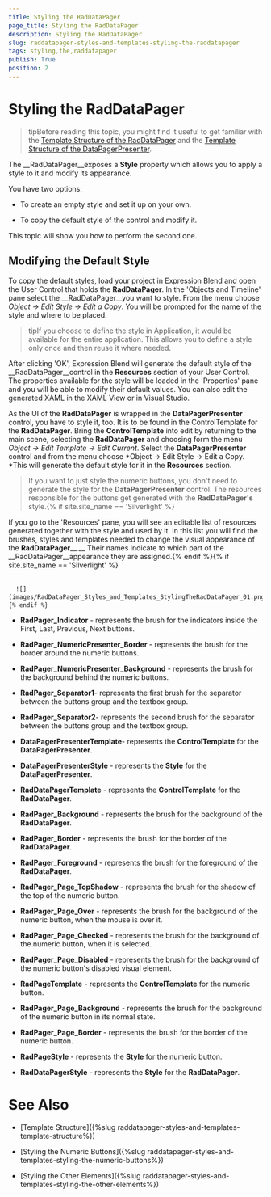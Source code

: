 ```yaml
---
title: Styling the RadDataPager
page_title: Styling the RadDataPager
description: Styling the RadDataPager
slug: raddatapager-styles-and-templates-styling-the-raddatapager
tags: styling,the,raddatapager
publish: True
position: 2
---
```


# Styling the RadDataPager



>tipBefore reading this topic, you might find it useful to get familiar with the [Template Structure of the RadDataPager](F5C4E9B4-C7FC-42DC-96E1-8942116A8AA5#RadDataPager) and the [Template Structure of the DataPagerPresenter](F5C4E9B4-C7FC-42DC-96E1-8942116A8AA5#DataPagerPresenter).

The __RadDataPager__exposes a __Style__ property which allows you to apply a style to it and modify its appearance.

You have two options:

* To create an empty style and set it up on your own. 

* To copy the default style of the control and modify it.

This topic will show you how to perform the second one.

## Modifying the Default Style

To copy the default styles, load your project in Expression Blend and open the User Control that holds the __RadDataPager__. In the 'Objects and Timeline' pane select the __RadDataPager__you want to style. From the menu choose *Object -> Edit Style -> Edit a Copy*. You will be prompted for the name of the style and where to be placed.

>tipIf you choose to define the style in Application, it would be available for the entire application. This allows you to define a style only once and then reuse it where needed.

After clicking 'OK', Expression Blend will generate the default style of the __RadDataPager__control in the __Resources__ section of your User Control. The properties available for the style will be loaded in the 'Properties' pane and you will be able to modify their default values. You can also edit the generated XAML in the XAML View or in Visual Studio.

As the UI of the __RadDataPager__ is wrapped in the __DataPagerPresenter__ control, you have to style it, too. It is to be found in the ControlTemplate for the __RadDataPager__. Bring the __ControlTemplate__ into edit by returning to the main scene, selecting the __RadDataPager__ and choosing form the menu *Object -> Edit Template -> Edit Current*. Select the __DataPagerPresenter__ control and from the menu choose *Object -> Edit Style -> Edit a Copy. *This will generate the default style for it in the __Resources__ section.

>If you want to just style the numeric buttons, you don't need to generate the style for the __DataPagerPresenter__ control. The resources responsible for the buttons get generated with the __RadDataPager's__ style.{% if site.site_name == 'Silverlight' %}

If you go to the 'Resources' pane, you will see an editable list of resources generated together with the style and used by it. In this list you will find the brushes, styles and templates needed to change the visual appearance of the __RadDataPager____.__ Their names indicate to which part of the __RadDataPager__appearance they are assigned.{% endif %}{% if site.site_name == 'Silverlight' %}




         
      ![](images/RadDataPager_Styles_and_Templates_StylingTheRadDataPager_01.png){% endif %}

* __RadPager_Indicator__ - represents the brush for the indicators inside the First, Last, Previous, Next buttons.

* __RadPager_NumericPresenter_Border__ - represents the brush for the border around the numeric buttons.

* __RadPager_NumericPresenter_Background__ - represents the brush for the background behind the numeric buttons.

* __RadPager_Separator1__- represents the first brush for the separator between the buttons group and the textbox group.

* __RadPager_Separator2__- represents the second brush for the separator between the buttons group and the textbox group.

* __DataPagerPresenterTemplate__- represents the __ControlTemplate__ for the __DataPagerPresenter__.

* __DataPagerPresenterStyle__ - represents the __Style__ for the __DataPagerPresenter__.

* __RadDataPagerTemplate__ - represents the __ControlTemplate__ for the __RadDataPager__.

* __RadPager_Background__ - represents the brush for the background of the __RadDataPager__.

* __RadPager_Border__ - represents the brush for the border of the __RadDataPager__.

* __RadPager_Foreground__ - represents the brush for the foreground of the __RadDataPager__.

* __RadPager_Page_TopShadow__ - represents the brush for the shadow of the top of the numeric button.

* __RadPager_Page_Over__ - represents the brush for the background of the numeric button, when the mouse is over it.

* __RadPager_Page_Checked__ - represents the brush for the background of the numeric button, when it is selected.

* __RadPager_Page_Disabled__ - represents the brush for the background of the numeric button's disabled visual element.

* __RadPageTemplate__ - represents the __ControlTemplate__ for the numeric button.

* __RadPager_Page_Background__ - represents the brush for the background of the numeric button in its normal state.

* __RadPager_Page_Border__ - represents the brush for the border of the numeric button.

* __RadPageStyle__ - represents the __Style__ for the numeric button.

* __RadDataPagerStyle__ - represents the __Style__ for the __RadDataPager__.

# See Also

 * [Template Structure]({%slug raddatapager-styles-and-templates-template-structure%})

 * [Styling the Numeric Buttons]({%slug raddatapager-styles-and-templates-styling-the-numeric-buttons%})

 * [Styling the Other Elements]({%slug raddatapager-styles-and-templates-styling-the-other-elements%})
